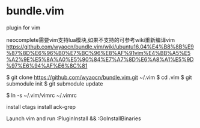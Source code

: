 bundle.vim
==========

plugin for vim

neocomplete需要vim支持lua模块,如果不支持的可参考wiki重新编译vim   https://github.com/wyaocn/bundle.vim/wiki/ubuntu16.04%E4%B8%8B%E9%87%8D%E6%96%B0%E7%BC%96%E8%AF%91vim%E4%BB%A5%E5%A2%9E%E5%8A%A0%E5%90%84%E7%A7%8D%E6%A8%A1%E5%9D%97%E6%94%AF%E6%8C%81

$ git clone https://github.com/wyaocn/bundle.vim.git ~/.vim
$ cd .vim
$ git submodule init
$ git submodule update

$ ln -s ~/.vim/vimrc ~/.vimrc

install ctags
install ack-grep

Launch vim and run :PluginInstall && :GoInstallBinaries
